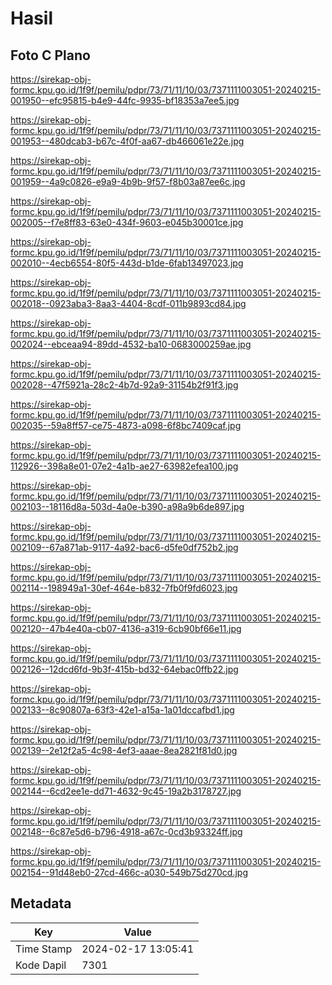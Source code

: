 # Hasil

## Foto C Plano

https://sirekap-obj-formc.kpu.go.id/1f9f/pemilu/pdpr/73/71/11/10/03/7371111003051-20240215-001950--efc95815-b4e9-44fc-9935-bf18353a7ee5.jpg

https://sirekap-obj-formc.kpu.go.id/1f9f/pemilu/pdpr/73/71/11/10/03/7371111003051-20240215-001953--480dcab3-b67c-4f0f-aa67-db466061e22e.jpg

https://sirekap-obj-formc.kpu.go.id/1f9f/pemilu/pdpr/73/71/11/10/03/7371111003051-20240215-001959--4a9c0826-e9a9-4b9b-9f57-f8b03a87ee6c.jpg

https://sirekap-obj-formc.kpu.go.id/1f9f/pemilu/pdpr/73/71/11/10/03/7371111003051-20240215-002005--f7e8ff83-63e0-434f-9603-e045b30001ce.jpg

https://sirekap-obj-formc.kpu.go.id/1f9f/pemilu/pdpr/73/71/11/10/03/7371111003051-20240215-002010--4ecb6554-80f5-443d-b1de-6fab13497023.jpg

https://sirekap-obj-formc.kpu.go.id/1f9f/pemilu/pdpr/73/71/11/10/03/7371111003051-20240215-002018--0923aba3-8aa3-4404-8cdf-011b9893cd84.jpg

https://sirekap-obj-formc.kpu.go.id/1f9f/pemilu/pdpr/73/71/11/10/03/7371111003051-20240215-002024--ebceaa94-89dd-4532-ba10-0683000259ae.jpg

https://sirekap-obj-formc.kpu.go.id/1f9f/pemilu/pdpr/73/71/11/10/03/7371111003051-20240215-002028--47f5921a-28c2-4b7d-92a9-31154b2f91f3.jpg

https://sirekap-obj-formc.kpu.go.id/1f9f/pemilu/pdpr/73/71/11/10/03/7371111003051-20240215-002035--59a8ff57-ce75-4873-a098-6f8bc7409caf.jpg

https://sirekap-obj-formc.kpu.go.id/1f9f/pemilu/pdpr/73/71/11/10/03/7371111003051-20240215-112926--398a8e01-07e2-4a1b-ae27-63982efea100.jpg

https://sirekap-obj-formc.kpu.go.id/1f9f/pemilu/pdpr/73/71/11/10/03/7371111003051-20240215-002103--18116d8a-503d-4a0e-b390-a98a9b6de897.jpg

https://sirekap-obj-formc.kpu.go.id/1f9f/pemilu/pdpr/73/71/11/10/03/7371111003051-20240215-002109--67a871ab-9117-4a92-bac6-d5fe0df752b2.jpg

https://sirekap-obj-formc.kpu.go.id/1f9f/pemilu/pdpr/73/71/11/10/03/7371111003051-20240215-002114--198949a1-30ef-464e-b832-7fb0f9fd6023.jpg

https://sirekap-obj-formc.kpu.go.id/1f9f/pemilu/pdpr/73/71/11/10/03/7371111003051-20240215-002120--47b4e40a-cb07-4136-a319-6cb90bf66e11.jpg

https://sirekap-obj-formc.kpu.go.id/1f9f/pemilu/pdpr/73/71/11/10/03/7371111003051-20240215-002126--12dcd6fd-9b3f-415b-bd32-64ebac0ffb22.jpg

https://sirekap-obj-formc.kpu.go.id/1f9f/pemilu/pdpr/73/71/11/10/03/7371111003051-20240215-002133--8c90807a-63f3-42e1-a15a-1a01dccafbd1.jpg

https://sirekap-obj-formc.kpu.go.id/1f9f/pemilu/pdpr/73/71/11/10/03/7371111003051-20240215-002139--2e12f2a5-4c98-4ef3-aaae-8ea2821f81d0.jpg

https://sirekap-obj-formc.kpu.go.id/1f9f/pemilu/pdpr/73/71/11/10/03/7371111003051-20240215-002144--6cd2ee1e-dd71-4632-9c45-19a2b3178727.jpg

https://sirekap-obj-formc.kpu.go.id/1f9f/pemilu/pdpr/73/71/11/10/03/7371111003051-20240215-002148--6c87e5d6-b796-4918-a67c-0cd3b93324ff.jpg

https://sirekap-obj-formc.kpu.go.id/1f9f/pemilu/pdpr/73/71/11/10/03/7371111003051-20240215-002154--91d48eb0-27cd-466c-a030-549b75d270cd.jpg


## Metadata

| Key        | Value               |
| ---------- | ------------------- |
| Time Stamp | 2024-02-17 13:05:41 |
| Kode Dapil | 7301                |



